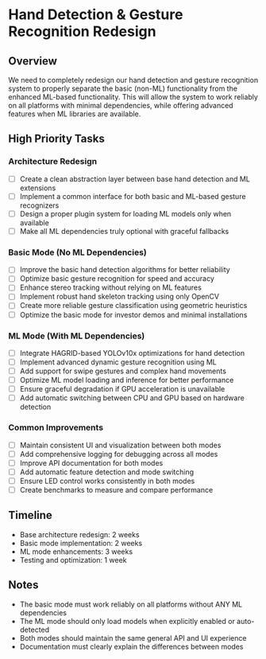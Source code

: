 # Hand Detection & Gesture Recognition Redesign

## Overview
We need to completely redesign our hand detection and gesture recognition system to properly separate the basic (non-ML) functionality from the enhanced ML-based functionality. This will allow the system to work reliably on all platforms with minimal dependencies, while offering advanced features when ML libraries are available.

## High Priority Tasks

### Architecture Redesign
- [ ] Create a clean abstraction layer between base hand detection and ML extensions
- [ ] Implement a common interface for both basic and ML-based gesture recognizers
- [ ] Design a proper plugin system for loading ML models only when available
- [ ] Make all ML dependencies truly optional with graceful fallbacks

### Basic Mode (No ML Dependencies)
- [ ] Improve the basic hand detection algorithms for better reliability
- [ ] Optimize basic gesture recognition for speed and accuracy
- [ ] Enhance stereo tracking without relying on ML features
- [ ] Implement robust hand skeleton tracking using only OpenCV
- [ ] Create more reliable gesture classification using geometric heuristics
- [ ] Optimize the basic mode for investor demos and minimal installations

### ML Mode (With ML Dependencies)
- [ ] Integrate HAGRID-based YOLOv10x optimizations for hand detection
- [ ] Implement advanced dynamic gesture recognition using ML
- [ ] Add support for swipe gestures and complex hand movements
- [ ] Optimize ML model loading and inference for better performance
- [ ] Ensure graceful degradation if GPU acceleration is unavailable
- [ ] Add automatic switching between CPU and GPU based on hardware detection

### Common Improvements
- [ ] Maintain consistent UI and visualization between both modes
- [ ] Add comprehensive logging for debugging across all modes
- [ ] Improve API documentation for both modes
- [ ] Add automatic feature detection and mode switching
- [ ] Ensure LED control works consistently in both modes
- [ ] Create benchmarks to measure and compare performance

## Timeline
- Base architecture redesign: 2 weeks
- Basic mode implementation: 2 weeks
- ML mode enhancements: 3 weeks
- Testing and optimization: 1 week

## Notes
- The basic mode must work reliably on all platforms without ANY ML dependencies
- The ML mode should only load models when explicitly enabled or auto-detected
- Both modes should maintain the same general API and UI experience
- Documentation must clearly explain the differences between modes